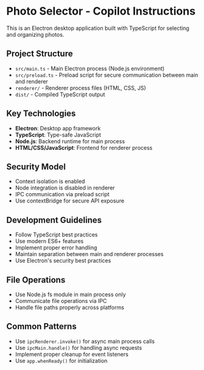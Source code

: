 <!-- Use this file to provide workspace-specific custom instructions to Copilot. For more details, visit https://code.visualstudio.com/docs/copilot/copilot-customization#_use-a-githubcopilotinstructionsmd-file -->

# Photo Selector - Copilot Instructions

This is an Electron desktop application built with TypeScript for selecting and organizing photos.

## Project Structure
- `src/main.ts` - Main Electron process (Node.js environment)
- `src/preload.ts` - Preload script for secure communication between main and renderer
- `renderer/` - Renderer process files (HTML, CSS, JS)
- `dist/` - Compiled TypeScript output

## Key Technologies
- **Electron**: Desktop app framework
- **TypeScript**: Type-safe JavaScript
- **Node.js**: Backend runtime for main process
- **HTML/CSS/JavaScript**: Frontend for renderer process

## Security Model
- Context isolation is enabled
- Node integration is disabled in renderer
- IPC communication via preload script
- Use contextBridge for secure API exposure

## Development Guidelines
- Follow TypeScript best practices
- Use modern ES6+ features
- Implement proper error handling
- Maintain separation between main and renderer processes
- Use Electron's security best practices

## File Operations
- Use Node.js fs module in main process only
- Communicate file operations via IPC
- Handle file paths properly across platforms

## Common Patterns
- Use `ipcRenderer.invoke()` for async main process calls
- Use `ipcMain.handle()` for handling async requests
- Implement proper cleanup for event listeners
- Use `app.whenReady()` for initialization
